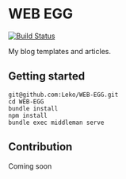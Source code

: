 # WEB EGG

[![Build Status](https://travis-ci.org/Leko/WEB-EGG.svg?branch=master)](https://travis-ci.org/Leko/WEB-EGG)

My blog templates and articles.

## Getting started

```
git@github.com:Leko/WEB-EGG.git
cd WEB-EGG
bundle install
npm install
bundle exec middleman serve
```

## Contribution
Coming soon
